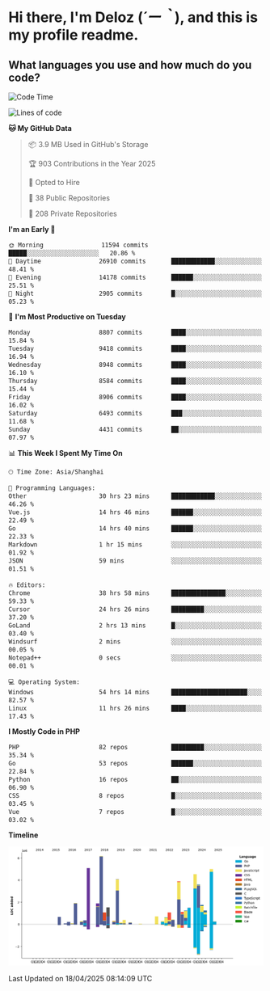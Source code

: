 # **Hi there, I'm Deloz (*´ー｀*), and this is my profile readme.**

## **What languages you use and how much do you code?**

<!--START_SECTION:waka-->
![Code Time](http://img.shields.io/badge/Code%20Time-6%2C175%20hrs%2030%20mins-blue)

![Lines of code](https://img.shields.io/badge/From%20Hello%20World%20I%27ve%20Written-51.6%20million%20lines%20of%20code-blue)

**🐱 My GitHub Data** 

> 📦 3.9 MB Used in GitHub's Storage 
 > 
> 🏆 903 Contributions in the Year 2025
 > 
> 💼 Opted to Hire
 > 
> 📜 38 Public Repositories 
 > 
> 🔑 208 Private Repositories 
 > 
**I'm an Early 🐤** 

```text
🌞 Morning                11594 commits       █████░░░░░░░░░░░░░░░░░░░░   20.86 % 
🌆 Daytime                26910 commits       ████████████░░░░░░░░░░░░░   48.41 % 
🌃 Evening                14178 commits       ██████░░░░░░░░░░░░░░░░░░░   25.51 % 
🌙 Night                  2905 commits        █░░░░░░░░░░░░░░░░░░░░░░░░   05.23 % 
```
📅 **I'm Most Productive on Tuesday** 

```text
Monday                   8807 commits        ████░░░░░░░░░░░░░░░░░░░░░   15.84 % 
Tuesday                  9418 commits        ████░░░░░░░░░░░░░░░░░░░░░   16.94 % 
Wednesday                8948 commits        ████░░░░░░░░░░░░░░░░░░░░░   16.10 % 
Thursday                 8584 commits        ████░░░░░░░░░░░░░░░░░░░░░   15.44 % 
Friday                   8906 commits        ████░░░░░░░░░░░░░░░░░░░░░   16.02 % 
Saturday                 6493 commits        ███░░░░░░░░░░░░░░░░░░░░░░   11.68 % 
Sunday                   4431 commits        ██░░░░░░░░░░░░░░░░░░░░░░░   07.97 % 
```


📊 **This Week I Spent My Time On** 

```text
🕑︎ Time Zone: Asia/Shanghai

💬 Programming Languages: 
Other                    30 hrs 23 mins      ████████████░░░░░░░░░░░░░   46.26 % 
Vue.js                   14 hrs 46 mins      ██████░░░░░░░░░░░░░░░░░░░   22.49 % 
Go                       14 hrs 40 mins      ██████░░░░░░░░░░░░░░░░░░░   22.33 % 
Markdown                 1 hr 15 mins        ░░░░░░░░░░░░░░░░░░░░░░░░░   01.92 % 
JSON                     59 mins             ░░░░░░░░░░░░░░░░░░░░░░░░░   01.51 % 

🔥 Editors: 
Chrome                   38 hrs 58 mins      ███████████████░░░░░░░░░░   59.33 % 
Cursor                   24 hrs 26 mins      █████████░░░░░░░░░░░░░░░░   37.20 % 
GoLand                   2 hrs 13 mins       █░░░░░░░░░░░░░░░░░░░░░░░░   03.40 % 
Windsurf                 2 mins              ░░░░░░░░░░░░░░░░░░░░░░░░░   00.05 % 
Notepad++                0 secs              ░░░░░░░░░░░░░░░░░░░░░░░░░   00.01 % 

💻 Operating System: 
Windows                  54 hrs 14 mins      █████████████████████░░░░   82.57 % 
Linux                    11 hrs 26 mins      ████░░░░░░░░░░░░░░░░░░░░░   17.43 % 
```

**I Mostly Code in PHP** 

```text
PHP                      82 repos            █████████░░░░░░░░░░░░░░░░   35.34 % 
Go                       53 repos            ██████░░░░░░░░░░░░░░░░░░░   22.84 % 
Python                   16 repos            ██░░░░░░░░░░░░░░░░░░░░░░░   06.90 % 
CSS                      8 repos             █░░░░░░░░░░░░░░░░░░░░░░░░   03.45 % 
Vue                      7 repos             █░░░░░░░░░░░░░░░░░░░░░░░░   03.02 % 
```



**Timeline**

![Lines of Code chart](https://raw.githubusercontent.com/deloz/deloz/main/assets/bar_graph.png)


 Last Updated on 18/04/2025 08:14:09 UTC
<!--END_SECTION:waka-->
